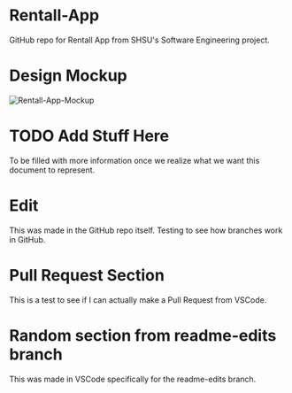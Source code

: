 # Rentall-App
GitHub repo for Rentall App from SHSU's Software Engineering project. 

# Design Mockup 

![Rentall-App-Mockup](https://user-images.githubusercontent.com/28638971/134362822-5e3a0f56-880a-45c8-8928-b1bf73439657.jpg)

# TODO Add Stuff Here

To be filled with more information once we realize what we want this document to represent.

# Edit

This was made in the GitHub repo itself. Testing to see how branches work in GitHub.

# Pull Request Section

This is a test to see if I can actually make a Pull Request from VSCode.

# Random section from readme-edits branch

This was made in VSCode specifically for the readme-edits branch.